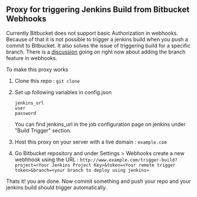 ## Proxy for triggering Jenkins Build from Bitbucket Webhooks

Currently Bitbucket does not support basic Authorization in webhooks. Because of that it is not possible to trigger a jenkins build when you push a commit to Bitbucket. It also solves the issue of triggering build for a specific branch. There is a [discussion](https://bitbucket.org/site/master/issues/11728/trigger-webhook-only-for-push-to-specific) going on right now about adding the branch feature in webhooks.

To make this proxy works

1. Clone this repo : `git clone `
2. Set up following variables in config.json
   ```
   jenkins_url
   user
   password
   ```

   You can find jenkins_url in the job configuration page on jenkins under "Build Trigger" section.
3. Host this proxy on your server with a live domain : `example.com`
4. Go Bitbucket repository and under Settings > Webhooks create a new webhhook using the URL : `http://www.example.com/trigger-build?project=<Your Jenkins Project Key>&token=<Your remote trigger token>&branch=<your branch to deploy using jenkins>`    

Thats it! you are done. Now commit something and push your repo and your jenkins build should trigger automatically.
